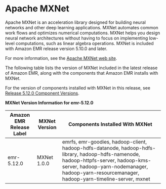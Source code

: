 # Apache MXNet<a name="emr-mxnet"></a>

Apache MXNet is an acceleration library designed for building neural networks and other deep learning applications\. MXNet automates common work flows and optimizes numerical computations\. MXNet helps you design neural network architectures without having to focus on implementing low\-level computations, such as linear algebra operations\. MXNet is included with Amazon EMR release version 5\.10\.0 and later\.

For more information, see the [Apache MXNet web site](https://mxnet.incubator.apache.org/)\.

The following table lists the version of MXNet included in the latest release of Amazon EMR, along with the components that Amazon EMR installs with MXNet\.

For the version of components installed with MXNet in this release, see [Release 5\.12\.0 Component Versions](emr-release-5x.md#emr-5120-release)\.


**MXNet Version Information for emr\-5\.12\.0**  

| Amazon EMR Release Label | MXNet Version | Components Installed With MXNet | 
| --- | --- | --- | 
| emr\-5\.12\.0 | MXNet 1\.0\.0 | emrfs, emr\-goodies, hadoop\-client, hadoop\-hdfs\-datanode, hadoop\-hdfs\-library, hadoop\-hdfs\-namenode, hadoop\-httpfs\-server, hadoop\-kms\-server, hadoop\-yarn\-nodemanager, hadoop\-yarn\-resourcemanager, hadoop\-yarn\-timeline\-server, mxnet | 